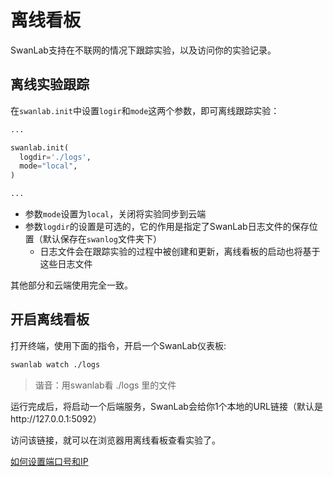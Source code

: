 # 离线看板

SwanLab支持在不联网的情况下跟踪实验，以及访问你的实验记录。

## 离线实验跟踪

在`swanlab.init`中设置`logir`和`mode`这两个参数，即可离线跟踪实验：

```python
...

swanlab.init(
  logdir='./logs',
  mode="local",
)

...
```

- 参数`mode`设置为`local`，关闭将实验同步到云端
- 参数`logdir`的设置是可选的，它的作用是指定了SwanLab日志文件的保存位置（默认保存在`swanlog`文件夹下）
  - 日志文件会在跟踪实验的过程中被创建和更新，离线看板的启动也将基于这些日志文件

其他部分和云端使用完全一致。

## 开启离线看板

打开终端，使用下面的指令，开启一个SwanLab仪表板:

```bash
swanlab watch ./logs
```

> 谐音：用swanlab看 ./logs 里的文件

运行完成后，将启动一个后端服务，SwanLab会给你1个本地的URL链接（默认是http://127.0.0.1:5092）

访问该链接，就可以在浏览器用离线看板查看实验了。

[如何设置端口号和IP](/zh/api/cli-swanlab-watch.md#设置ip和端口号)
